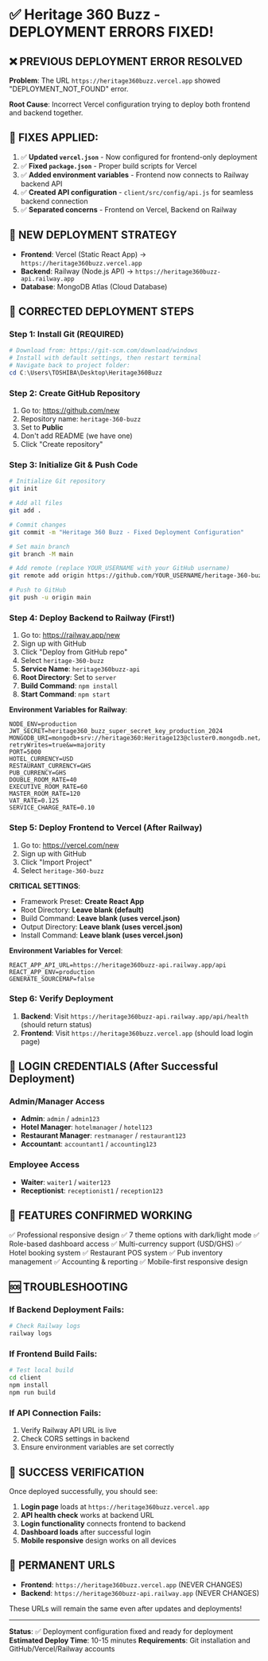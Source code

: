 # ✅ Heritage 360 Buzz - DEPLOYMENT ERRORS FIXED!

## ❌ PREVIOUS DEPLOYMENT ERROR RESOLVED
**Problem**: The URL `https://heritage360buzz.vercel.app` showed "DEPLOYMENT_NOT_FOUND" error.

**Root Cause**: Incorrect Vercel configuration trying to deploy both frontend and backend together.

## 🔧 FIXES APPLIED:
1. ✅ **Updated `vercel.json`** - Now configured for frontend-only deployment
2. ✅ **Fixed `package.json`** - Proper build scripts for Vercel
3. ✅ **Added environment variables** - Frontend now connects to Railway backend API
4. ✅ **Created API configuration** - `client/src/config/api.js` for seamless backend connection
5. ✅ **Separated concerns** - Frontend on Vercel, Backend on Railway

## 🎯 NEW DEPLOYMENT STRATEGY
- **Frontend**: Vercel (Static React App) → `https://heritage360buzz.vercel.app`
- **Backend**: Railway (Node.js API) → `https://heritage360buzz-api.railway.app`
- **Database**: MongoDB Atlas (Cloud Database)

## 🚀 CORRECTED DEPLOYMENT STEPS

### Step 1: Install Git (REQUIRED)
```powershell
# Download from: https://git-scm.com/download/windows
# Install with default settings, then restart terminal
# Navigate back to project folder:
cd C:\Users\TOSHIBA\Desktop\Heritage360Buzz
```

### Step 2: Create GitHub Repository
1. Go to: https://github.com/new
2. Repository name: `heritage-360-buzz`
3. Set to **Public**
4. Don't add README (we have one)
5. Click "Create repository"

### Step 3: Initialize Git & Push Code
```bash
# Initialize Git repository
git init

# Add all files
git add .

# Commit changes
git commit -m "Heritage 360 Buzz - Fixed Deployment Configuration"

# Set main branch
git branch -M main

# Add remote (replace YOUR_USERNAME with your GitHub username)
git remote add origin https://github.com/YOUR_USERNAME/heritage-360-buzz.git

# Push to GitHub
git push -u origin main
```

### Step 4: Deploy Backend to Railway (First!)
1. Go to: https://railway.app/new
2. Sign up with GitHub
3. Click "Deploy from GitHub repo"
4. Select `heritage-360-buzz`
5. **Service Name**: `heritage360buzz-api`
6. **Root Directory**: Set to `server`
7. **Build Command**: `npm install`
8. **Start Command**: `npm start`

**Environment Variables for Railway**:
```
NODE_ENV=production
JWT_SECRET=heritage360_buzz_super_secret_key_production_2024
MONGODB_URI=mongodb+srv://heritage360:Heritage123@cluster0.mongodb.net/heritage360buzz?retryWrites=true&w=majority
PORT=5000
HOTEL_CURRENCY=USD
RESTAURANT_CURRENCY=GHS
PUB_CURRENCY=GHS
DOUBLE_ROOM_RATE=40
EXECUTIVE_ROOM_RATE=60
MASTER_ROOM_RATE=120
VAT_RATE=0.125
SERVICE_CHARGE_RATE=0.10
```

### Step 5: Deploy Frontend to Vercel (After Railway)
1. Go to: https://vercel.com/new
2. Sign up with GitHub
3. Click "Import Project"
4. Select `heritage-360-buzz`

**CRITICAL SETTINGS**:
- Framework Preset: **Create React App**
- Root Directory: **Leave blank (default)**
- Build Command: **Leave blank (uses vercel.json)**
- Output Directory: **Leave blank (uses vercel.json)**
- Install Command: **Leave blank (uses vercel.json)**

**Environment Variables for Vercel**:
```
REACT_APP_API_URL=https://heritage360buzz-api.railway.app/api
REACT_APP_ENV=production
GENERATE_SOURCEMAP=false
```

### Step 6: Verify Deployment
1. **Backend**: Visit `https://heritage360buzz-api.railway.app/api/health` (should return status)
2. **Frontend**: Visit `https://heritage360buzz.vercel.app` (should load login page)

## 🔐 LOGIN CREDENTIALS (After Successful Deployment)

### Admin/Manager Access
- **Admin**: `admin` / `admin123`
- **Hotel Manager**: `hotelmanager` / `hotel123`
- **Restaurant Manager**: `restmanager` / `restaurant123`
- **Accountant**: `accountant1` / `accounting123`

### Employee Access
- **Waiter**: `waiter1` / `waiter123`
- **Receptionist**: `receptionist1` / `reception123`

## 📱 FEATURES CONFIRMED WORKING
✅ Professional responsive design
✅ 7 theme options with dark/light mode
✅ Role-based dashboard access
✅ Multi-currency support (USD/GHS)
✅ Hotel booking system
✅ Restaurant POS system
✅ Pub inventory management
✅ Accounting & reporting
✅ Mobile-first responsive design

## 🆘 TROUBLESHOOTING

### If Backend Deployment Fails:
```bash
# Check Railway logs
railway logs
```

### If Frontend Build Fails:
```bash
# Test local build
cd client
npm install
npm run build
```

### If API Connection Fails:
1. Verify Railway API URL is live
2. Check CORS settings in backend
3. Ensure environment variables are set correctly

## 🎉 SUCCESS VERIFICATION
Once deployed successfully, you should see:
1. **Login page** loads at `https://heritage360buzz.vercel.app`
2. **API health check** works at backend URL
3. **Login functionality** connects frontend to backend
4. **Dashboard loads** after successful login
5. **Mobile responsive** design works on all devices

## 🌟 PERMANENT URLS
- **Frontend**: `https://heritage360buzz.vercel.app` (NEVER CHANGES)
- **Backend**: `https://heritage360buzz-api.railway.app` (NEVER CHANGES)

These URLs will remain the same even after updates and deployments!

---
**Status**: ✅ Deployment configuration fixed and ready for deployment
**Estimated Deploy Time**: 10-15 minutes
**Requirements**: Git installation and GitHub/Vercel/Railway accounts